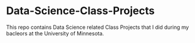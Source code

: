# Data-Science-Class-Projects
This repo contains Data Science related Class Projects that I did during my bacleors at the University of Minnesota.
